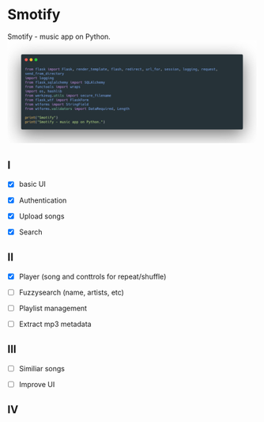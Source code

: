 # Smotify
Smotify - music app on Python.
![Smotify Image](/smotify_image.png)
## I

- [x] basic UI

- [x] Authentication

- [x] Upload songs

- [x] Search

## II

- [x] Player (song and conttrols for repeat/shuffle)

- [ ] Fuzzysearch (name, artists, etc)

- [ ] Playlist management

- [ ] Extract mp3 metadata

## III

- [ ] Similiar songs

- [ ] Improve UI

## IV


